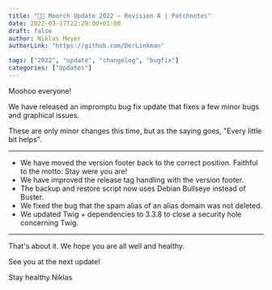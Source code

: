 ```yaml
---
title: "🐄💮 Moorch Update 2022 – Revision A | Patchnotes"
date: 2022-03-17T22:29:00+01:00
draft: false
author: Niklas Meyer
authorLink: "https://github.com/DerLinkman"

tags: ["2022", "update", "changelog", "bugfix"]
categories: ["Updates"]
---
```


Moohoo everyone!

We have released an impromptu bug fix update that fixes a few minor bugs and graphical issues.

These are only minor changes this time, but as the saying goes, "Every little bit helps".

---

- We have moved the version footer back to the correct position. Faithful to the motto: Stay were you are!
- We have improved the release tag handling with the version footer.
- The backup and restore script now uses Debian Bullseye instead of Buster.
- We fixed the bug that the spam alias of an alias domain was not deleted.
- We updated Twig + dependencies to 3.3.8 to close a security hole concerning Twig.

---

That's about it. We hope you are all well and healthy.

See you at the next update!

Stay healthy
Niklas


